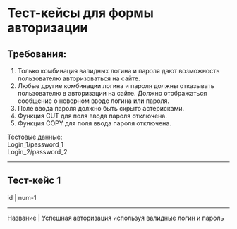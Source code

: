 # Тест-кейсы для формы авторизации
## Требования:
1. Только комбинация валидных логина и пароля дают возможность пользователю авторизоваться на сайте.
2. Любые другие комбинации логина и пароля должны отказывать пользователю в авторизации на сайте. Должно отображаться сообщение о неверном вводе логина или пароля. 
3. Поле ввода пароля должно быть скрыто астерисками.
4. Функция CUT для поля ввода пароля отключена.
5. Функция COPY для поля ввода пароля отключена.

Тестовые данные:</br>
Login_1/password_1</br>
Login_2/password_2
***
## Тест-кейс 1

id       | num-1
--------- -------------------------------------------------------
Название | Успешная авторизация используя валидные логин и пароль




